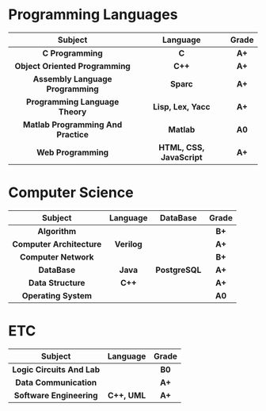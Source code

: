# Programming Languages

| Subject                         | Language                 | Grade |
|:-------------------------------:|:------------------------:|:-----:|
| **C Programming**               | **C**                    | **A+**|
| **Object Oriented Programming** | **C++**                  | **A+**|
| **Assembly Language Programming** | **Sparc**              | **A+**|
| **Programming Language Theory** | **Lisp, Lex, Yacc**      | **A+**|
| **Matlab Programming And Practice** | **Matlab**             | **A0**|
| **Web Programming**             | **HTML, CSS, JavaScript**| **A+**|

# Computer Science
| Subject                         | Language                 | DataBase| Grade |
|:-------------------------------:|:------------------------:|:-----:|:-----:|
| **Algorithm**               |                     || **B+**|
| **Computer Architecture** | **Verilog**                  || **A+**|
| **Computer Network** |               || **B+**|
| **DataBase** | **Java**      |**PostgreSQL**| **A+**|
| **Data Structure** | **C++**             || **A+**|
| **Operating System**             | | | **A0**|

# ETC
| Subject                         | Language                 | Grade |
|:-------------------------------:|:------------------------:|:-----:|
| **Logic Circuits And Lab**               |                     | **B0**|
| **Data Communication** |                   | **A+**|
| **Software Engineering** | **C++, UML**              | **A+**|
